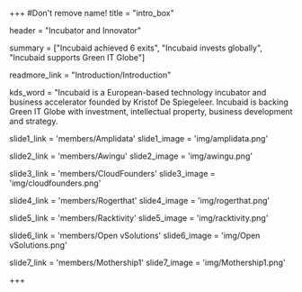 +++
#Don't remove name!
title = "intro_box"

header = "Incubator and Innovator"

summary = ["Incubaid achieved 6 exits", "Incubaid invests globally", "Incubaid supports Green IT Globe"]

readmore_link = "Introduction/Introduction"

kds_word = "Incubaid is a European-based technology incubator and business accelerator founded by Kristof De Spiegeleer. Incubaid is backing Green IT Globe with investment, intellectual property, business development and strategy.

slide1_link = 'members/Amplidata'
slide1_image = 'img/amplidata.png'

slide2_link = 'members/Awingu'
slide2_image = 'img/awingu.png'

slide3_link = 'members/CloudFounders'
slide3_image = 'img/cloudfounders.png'

slide4_link = 'members/Rogerthat'
slide4_image = 'img/rogerthat.png'

slide5_link = 'members/Racktivity'
slide5_image = 'img/racktivity.png'

slide6_link = 'members/Open vSolutions'
slide6_image = 'img/Open vSolutions.png'

slide7_link = 'members/Mothership1'
slide7_image = 'img/Mothership1.png'

+++
